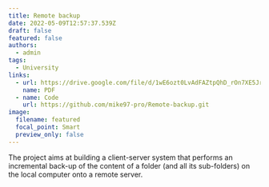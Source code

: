 ```yaml
---
title: Remote backup
date: 2022-05-09T12:57:37.539Z
draft: false
featured: false
authors:
  - admin
tags:
  - University
links:
  - url: https://drive.google.com/file/d/1wE6ozt0LvAdFAZtpQhD_rOn7XE5Jry87/view?usp=sharing
    name: PDF
  - name: Code
    url: https://github.com/mike97-pro/Remote-backup.git
image:
  filename: featured
  focal_point: Smart
  preview_only: false
---
```

The project aims at building a client-server system that performs an incremental back-up
of the content of a folder (and all its sub-folders) on the local computer onto a remote
server.
